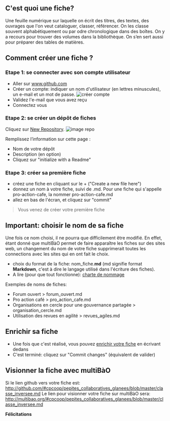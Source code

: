 
## C'est quoi une fiche? 
Une feuille numérique sur laquelle on écrit des titres, des textes, des ouvrages que l'on veut cataloguer, classer, référencer. On les classe souvent alphabétiquement ou par odre chronologique dans des boîtes.
On y a recours pour trouver des volumes dans la bibliothèque. On s’en sert aussi pour préparer des tables de matières.

## Comment créer une fiche ? 

### Etape 1: se connecter avec son compte utilisateur

* Aller sur www.github.com
* Créer un compte: indiquer un nom d'utilisateur (en lettres minuscules), un e-mail et un mot de passe. 
![créer compte](https://framapic.org/hNtt5YPYTpMX/q1Z7WIhcqssk.png)
* Validez l'e-mail que vous avez reçu
* Connectez vous

### Etape 2: se créer un dépôt de fiches

Cliquez sur [New Repository](https://github.com/repositories/new).
![image repo](https://github.s3.amazonaws.com/docs/bootcamp_2_newrepo.jpg)

Remplissez l’information sur cette page :
* Nom de votre dépôt
* Description (en option)
* Cliquez sur "initialize with a Readme"

### Etape 3: créer sa première fiche

* créez une fiche en cliquant sur le + ("Create a new file here")
* donnez un nom à votre fiche, suivi de .md. Pour une fiche qui s'appelle pro-action-cafe, la nommer pro-action-cafe.md
* allez en bas de l'écran, et cliquez sur "commit"

> Vous venez de créer votre première fiche

## Important: choisir le nom de sa fiche 

Une fois ce nom choisi, il ne pourra que difficilement être modifié. En effet, étant donné que multiBàO permet de faire apparaître les fiches sur des sites web, un changement du nom de votre fiche supprimerait toutes les connections avec les sites qui en ont fait le choix. 

  * choix du format de la fiche: nom_fiche.**md** (md signifie format **Markdown**, c'est à dire le langage utilisé dans l'écriture des fiches). 
  * A lire (pour que tout fonctionne): [charte de nommage](https://github.com/multibao/modele_de_depot/blob/master/contributions/7-charte_de_nommage.md)
  
Exemples de noms de fiches:
  * Forum ouvert > forum_ouvert.md
  * Pro action café > pro_action_cafe.md
  * Organisations en cercle pour une gouvernance partagée > organisation_cercle.md
  * Utilisation des revues en agilité > revues_agiles.md
  
## Enrichir sa fiche

  * Une fois que c'est réalisé, vous pouvez [enrichir votre fiche](https://github.com/multibao/documentation/blob/master/fiches/enrichir_une_fiche.md) en écrivant dedans
  * C'est terminé: cliquez sur "Commit changes" (équivalent de valider)
  
## Visionner la fiche avec multiBàO

Si le lien github vers votre fiche est: http://github.com/#cpcoop/pepites_collaboratives_glanees/blob/master/classe_inversee.md
Le lien pour visionner votre fiche sur multiBàO sera: http://multibao.org/#cpcoop/pepites_collaboratives_glanees/blob/master/classe_inversee.md  
  
**Félicitations**
